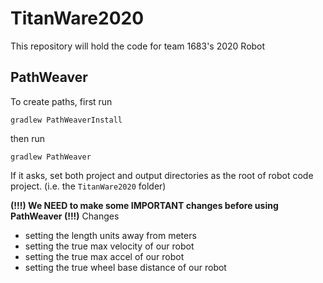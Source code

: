 # TitanWare2020

This repository will hold the code for team 1683's 2020 Robot


 
## PathWeaver
To create paths, first run

`gradlew PathWeaverInstall`

then run 

`gradlew PathWeaver`



If it asks, set both project and output directories as the root of robot code project.
(i.e. the `TitanWare2020` folder)  

**(!!!) We NEED to make some IMPORTANT changes before using PathWeaver (!!!)**
Changes
* setting the length units away from meters
* setting the true max velocity of our robot 
* setting the true max accel of our robot 
* setting the true wheel base distance of our robot 
